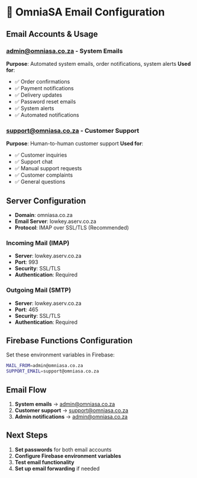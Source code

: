# 📧 OmniaSA Email Configuration

## Email Accounts & Usage

### **admin@omniasa.co.za** - System Emails
**Purpose**: Automated system emails, order notifications, system alerts
**Used for**:
- ✅ Order confirmations
- ✅ Payment notifications  
- ✅ Delivery updates
- ✅ Password reset emails
- ✅ System alerts
- ✅ Automated notifications

### **support@omniasa.co.za** - Customer Support
**Purpose**: Human-to-human customer support
**Used for**:
- ✅ Customer inquiries
- ✅ Support chat
- ✅ Manual support requests
- ✅ Customer complaints
- ✅ General questions

## Server Configuration
- **Domain**: omniasa.co.za
- **Email Server**: lowkey.aserv.co.za
- **Protocol**: IMAP over SSL/TLS (Recommended)

### Incoming Mail (IMAP)
- **Server**: lowkey.aserv.co.za
- **Port**: 993
- **Security**: SSL/TLS
- **Authentication**: Required

### Outgoing Mail (SMTP)
- **Server**: lowkey.aserv.co.za
- **Port**: 465
- **Security**: SSL/TLS
- **Authentication**: Required

## Firebase Functions Configuration
Set these environment variables in Firebase:
```bash
MAIL_FROM=admin@omniasa.co.za
SUPPORT_EMAIL=support@omniasa.co.za
```

## Email Flow
1. **System emails** → admin@omniasa.co.za
2. **Customer support** → support@omniasa.co.za
3. **Admin notifications** → admin@omniasa.co.za

## Next Steps
1. **Set passwords** for both email accounts
2. **Configure Firebase environment variables**
3. **Test email functionality**
4. **Set up email forwarding** if needed




